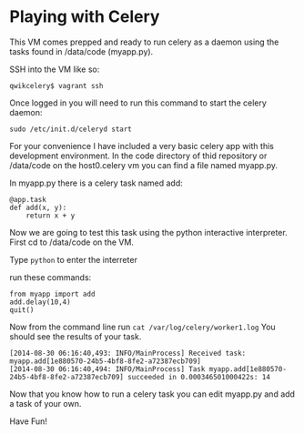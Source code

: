 Playing with Celery
====================

This VM comes prepped and ready to run celery as a daemon using the tasks found in /data/code (myapp.py).

SSH into the VM like so:

    qwikcelery$ vagrant ssh

Once logged in you will need to run this command to start the celery daemon:

    sudo /etc/init.d/celeryd start


For your convenience I have included a very basic celery app with this development environment. In the code directory of thid repository or /data/code on the host0.celery vm you can find a file named myapp.py.

In myapp.py there is a celery task named add:

    @app.task
    def add(x, y):
        return x + y
        
Now we are going to test this task using the python interactive interpreter.  First cd to /data/code on the VM.

Type `python` to enter the interreter

run these commands:

    from myapp import add
    add.delay(10,4)
    quit()

Now from the command line run `cat /var/log/celery/worker1.log`
You should see the results of your task.

    [2014-08-30 06:16:40,493: INFO/MainProcess] Received task: myapp.add[1e880570-24b5-4bf8-8fe2-a72387ecb709]
    [2014-08-30 06:16:40,494: INFO/MainProcess] Task myapp.add[1e880570-24b5-4bf8-8fe2-a72387ecb709] succeeded in 0.000346501000422s: 14
    
Now that you know how to run a celery task you can edit myapp.py and add a task of your own.

Have Fun!
